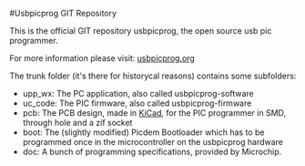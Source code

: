 #Usbpicprog GIT Repository

This is the official GIT repository usbpicprog, the open source usb pic programmer.

For more information please visit: [usbpicprog.org](http://usbpicprog.org)

The trunk folder (it's there for historycal reasons) contains some subfolders:

* upp_wx: The PC application, also called usbpicprog-software
* uc_code: The PIC firmware, also called usbpicprog-firmware
* pcb: The PCB design, made in [KiCad](http://www.lis.inpg.fr/realise_au_lis/kicad/), for the PIC programmer in SMD, through hole and a zif socket
* boot: The (slightly modified) Picdem Bootloader which has to be programmed once in the microcontroller on the usbpicprog hardware
* doc: A bunch of programming specifications, provided by Microchip. 


